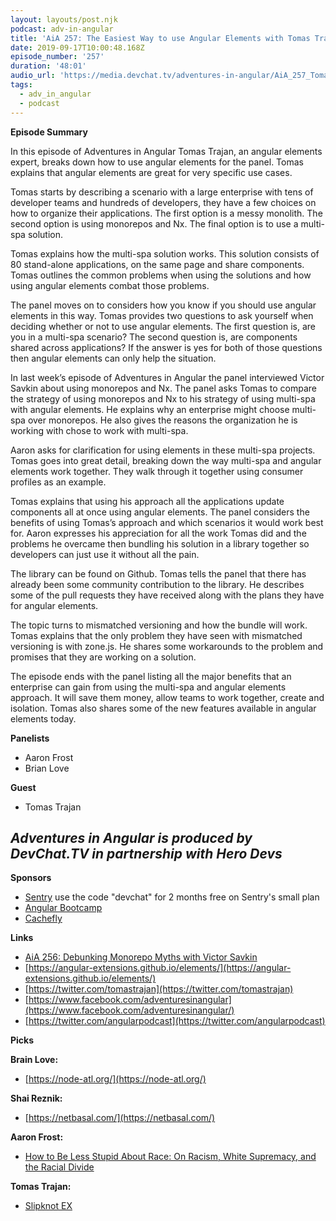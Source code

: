 ```yaml
---
layout: layouts/post.njk
podcast: adv-in-angular
title: 'AiA 257: The Easiest Way to use Angular Elements with Tomas Trajan'
date: 2019-09-17T10:00:48.168Z
episode_number: '257'
duration: '48:01'
audio_url: 'https://media.devchat.tv/adventures-in-angular/AiA_257_Tomas_Trajan.mp3'
tags:
  - adv_in_angular
  - podcast
---
```

**Episode Summary**

In this episode of Adventures in Angular Tomas Trajan, an angular elements expert, breaks down how to use angular elements for the panel. Tomas explains that angular elements are great for very specific use cases. 

Tomas starts by describing a scenario with a large enterprise with tens of developer teams and hundreds of developers, they have a few choices on how to organize their applications. The first option is a messy monolith. The second option is using monorepos and Nx. The final option is to use a multi-spa solution.

Tomas explains how the multi-spa solution works. This solution consists of 80 stand-alone applications, on the same page and share components. Tomas outlines the common problems when using the solutions and how using angular elements combat those problems.

The panel moves on to considers how you know if you should use angular elements in this way. Tomas provides two questions to ask yourself when deciding whether or not to use angular elements. The first question is, are you in a multi-spa scenario? The second question is, are components shared across applications? If the answer is yes for both of those questions then angular elements can only help the situation. 

In last week’s episode of Adventures in Angular the panel interviewed Victor Savkin about using monorepos and Nx. The panel asks Tomas to compare the strategy of using monorepos and Nx to his strategy of using multi-spa with angular elements. He explains why an enterprise might choose multi-spa over monorepos. He also gives the reasons the organization he is working with chose to work with multi-spa. 

Aaron asks for clarification for using elements in these multi-spa projects. Tomas goes into great detail, breaking down the way multi-spa and angular elements work together. They walk through it together using consumer profiles as an example.

Tomas explains that using his approach all the applications update components all at once using angular elements. The panel considers the benefits of using Tomas’s approach and which scenarios it would work best for. Aaron expresses his appreciation for all the work Tomas did and the problems he overcame then bundling his solution in a library together so developers can just use it without all the pain.   

The library can be found on Github. Tomas tells the panel that there has already been some community contribution to the library. He describes some of the pull requests they have received along with the plans they have for angular elements. 

The topic turns to mismatched versioning and how the bundle will work. Tomas explains that the only problem they have seen with mismatched versioning is with zone.js. He shares some workarounds to the problem and promises that they are working on a solution. 

The episode ends with the panel listing all the major benefits that an enterprise can gain from using the multi-spa and angular elements approach. It will save them money, allow teams to work together, create and isolation. Tomas also shares some of the new features available in angular elements today. 


**Panelists**

- Aaron Frost
- Brian Love

**Guest**

- Tomas Trajan

## _Adventures in Angular is produced by DevChat.TV in partnership with Hero Devs_

**Sponsors**

- [Sentry](http://sentry.io/) use the code "devchat" for 2 months free on Sentry's small plan
- [Angular Bootcamp](https://angularbootcamp.com/)
- [Cachefly](https://www.cachefly.com/)

**Links**

- [AiA 256: Debunking Monorepo Myths with Victor Savkin](https://devchat.tv/adv-in-angular/aia-256-debunking-monorepo-myths-with-victor-savkin/)
- [https://angular-extensions.github.io/elements/](https://angular-extensions.github.io/elements/)
- [https://twitter.com/tomastrajan](https://twitter.com/tomastrajan)
- [https://www.facebook.com/adventuresinangular](https://www.facebook.com/adventuresinangular/)
- [https://twitter.com/angularpodcast](https://twitter.com/angularpodcast)

**Picks**

**Brain Love:**

- [https://node-atl.org/](https://node-atl.org/)

**Shai Reznik:**

- [https://netbasal.com/](https://netbasal.com/)

**Aaron Frost:**

- [How to Be Less Stupid About Race: On Racism, White Supremacy, and the Racial Divide](https://www.amazon.com/How-Less-Stupid-About-Race/dp/0807039845/ref=sr_1_1?ie=UTF8&amp;qid=1548462018&amp;sr=8-1&amp;linkCode=ll1&amp;tag=devchattv-20&amp;linkId=f06bfe7482dca8bb751ed6d7cc86e2ab&amp;language=en_US)

**Tomas Trajan:**

- [Slipknot EX](https://www.amazon.com/Slipknot-EX/dp/B00000JCOV/ref=asc_df_B00000JCOV/?ie=UTF8&amp;qid=1548462018&amp;sr=8-1&amp;linkCode=ll1&amp;tag=devchattv-20&amp;linkId=f06bfe7482dca8bb751ed6d7cc86e2ab&amp;language=en_US)
